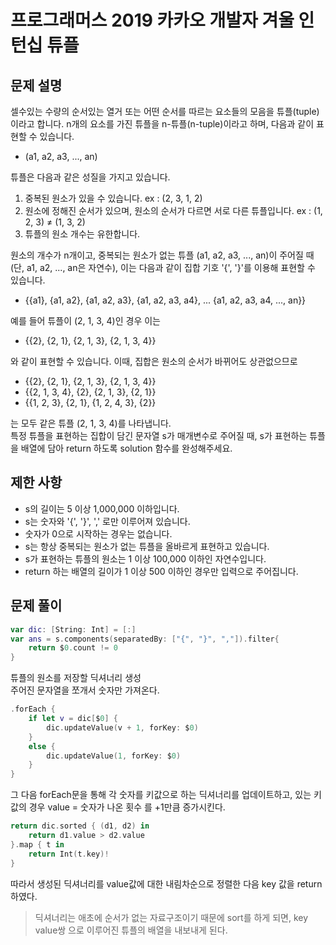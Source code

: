# 프로그래머스 2019 카카오 개발자 겨울 인턴십 튜플

## 문제 설명

셀수있는 수량의 순서있는 열거 또는 어떤 순서를 따르는 요소들의 모음을 튜플(tuple)이라고 합니다. n개의 요소를 가진 튜플을 n-튜플(n-tuple)이라고 하며, 다음과 같이 표현할 수 있습니다.

- (a1, a2, a3, ..., an)

튜플은 다음과 같은 성질을 가지고 있습니다.

1. 중복된 원소가 있을 수 있습니다. ex : (2, 3, 1, 2)
2. 원소에 정해진 순서가 있으며, 원소의 순서가 다르면 서로 다른 튜플입니다. ex : (1, 2, 3) ≠ (1, 3, 2)
3. 튜플의 원소 개수는 유한합니다.

원소의 개수가 n개이고, 중복되는 원소가 없는 튜플 (a1, a2, a3, ..., an)이 주어질 때(단, a1, a2, ..., an은 자연수), 이는 다음과 같이 집합 기호 '{', '}'를 이용해 표현할 수 있습니다.

- {{a1}, {a1, a2}, {a1, a2, a3}, {a1, a2, a3, a4}, ... {a1, a2, a3, a4, ..., an}}

예를 들어 튜플이 (2, 1, 3, 4)인 경우 이는

- {{2}, {2, 1}, {2, 1, 3}, {2, 1, 3, 4}}

와 같이 표현할 수 있습니다. 이때, 집합은 원소의 순서가 바뀌어도 상관없으므로

- {{2}, {2, 1}, {2, 1, 3}, {2, 1, 3, 4}}
- {{2, 1, 3, 4}, {2}, {2, 1, 3}, {2, 1}}
- {{1, 2, 3}, {2, 1}, {1, 2, 4, 3}, {2}}

는 모두 같은 튜플 (2, 1, 3, 4)를 나타냅니다.  
특정 튜플을 표현하는 집합이 담긴 문자열 s가 매개변수로 주어질 때, s가 표현하는 튜플을 배열에 담아 return 하도록 solution 함수를 완성해주세요.

## 제한 사항

- s의 길이는 5 이상 1,000,000 이하입니다.
- s는 숫자와 '{', '}', ',' 로만 이루어져 있습니다.
- 숫자가 0으로 시작하는 경우는 없습니다.
- s는 항상 중복되는 원소가 없는 튜플을 올바르게 표현하고 있습니다.
- s가 표현하는 튜플의 원소는 1 이상 100,000 이하인 자연수입니다.
- return 하는 배열의 길이가 1 이상 500 이하인 경우만 입력으로 주어집니다.

## 문제 풀이

```swift
var dic: [String: Int] = [:]
var ans = s.components(separatedBy: ["{", "}", ","]).filter{
    return $0.count != 0
}
```

튜플의 원소를 저장할 딕셔너리 생성  
주어진 문자열을 쪼개서 숫자만 가져온다.

```swift
.forEach {
    if let v = dic[$0] {
        dic.updateValue(v + 1, forKey: $0)
    }
    else {
        dic.updateValue(1, forKey: $0)
    }
}
```

그 다음 forEach문을 통해 각 숫자를 키값으로 하는 딕셔너리를 업데이트하고, 있는 키 값의 경우 value = 숫자가 나온 횟수 를 +1만큼 증가시킨다.

```swift
return dic.sorted { (d1, d2) in
    return d1.value > d2.value
}.map { t in
    return Int(t.key)!
}
```

따라서 생성된 딕셔너리를 value값에 대한 내림차순으로 정렬한 다음 key 값을 return 하였다.

> 딕셔너리는 애초에 순서가 없는 자료구조이기 때문에 sort를 하게 되면, key value쌍 으로 이루어진 튜플의 배열을 내보내게 된다.

